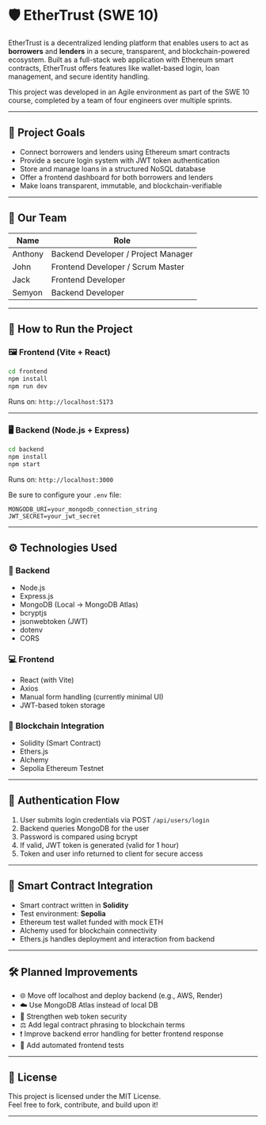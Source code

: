 # 🛡️ EtherTrust (SWE 10)

EtherTrust is a decentralized lending platform that enables users to act as **borrowers** and **lenders** in a secure, transparent, and blockchain-powered ecosystem. Built as a full-stack web application with Ethereum smart contracts, EtherTrust offers features like wallet-based login, loan management, and secure identity handling.

This project was developed in an Agile environment as part of the SWE 10 course, completed by a team of four engineers over multiple sprints.

---

## 🧠 Project Goals

- Connect borrowers and lenders using Ethereum smart contracts
- Provide a secure login system with JWT token authentication
- Store and manage loans in a structured NoSQL database
- Offer a frontend dashboard for both borrowers and lenders
- Make loans transparent, immutable, and blockchain-verifiable

---

## 👥 Our Team

| Name     | Role                                 |
|----------|--------------------------------------|
| Anthony  | Backend Developer / Project Manager  |
| John     | Frontend Developer / Scrum Master    |
| Jack     | Frontend Developer                   |
| Semyon   | Backend Developer                    |

---

## 🔧 How to Run the Project

### 🖼️ Frontend (Vite + React)

```bash
cd frontend
npm install
npm run dev
```

Runs on: `http://localhost:5173`

---

### 🖥️ Backend (Node.js + Express)

```bash
cd backend
npm install
npm start
```

Runs on: `http://localhost:3000`

Be sure to configure your `.env` file:

```env
MONGODB_URI=your_mongodb_connection_string
JWT_SECRET=your_jwt_secret
```

---

## ⚙️ Technologies Used

### 🧩 Backend

- Node.js
- Express.js
- MongoDB (Local → MongoDB Atlas)
- bcryptjs
- jsonwebtoken (JWT)
- dotenv
- CORS

### 💻 Frontend

- React (with Vite)
- Axios
- Manual form handling (currently minimal UI)
- JWT-based token storage

### 🔗 Blockchain Integration

- Solidity (Smart Contract)
- Ethers.js
- Alchemy
- Sepolia Ethereum Testnet

---

## 🔐 Authentication Flow

1. User submits login credentials via POST `/api/users/login`
2. Backend queries MongoDB for the user
3. Password is compared using bcrypt
4. If valid, JWT token is generated (valid for 1 hour)
5. Token and user info returned to client for secure access

---

## 🧠 Smart Contract Integration

- Smart contract written in **Solidity**
- Test environment: **Sepolia**
- Ethereum test wallet funded with mock ETH
- Alchemy used for blockchain connectivity
- Ethers.js handles deployment and interaction from backend

---

## 🛠️ Planned Improvements

- 🌐 Move off localhost and deploy backend (e.g., AWS, Render)
- ☁️ Use MongoDB Atlas instead of local DB
- 🔐 Strengthen web token security
- ⚖️ Add legal contract phrasing to blockchain terms
- ❗ Improve backend error handling for better frontend response
- 🧪 Add automated frontend tests

---

## 📝 License

This project is licensed under the MIT License.  
Feel free to fork, contribute, and build upon it!

---


